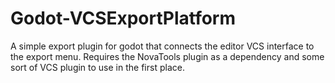 # Godot-VCSExportPlatform

A simple export plugin for godot that connects the editor VCS interface to the export menu. Requires the NovaTools plugin as a dependency and some sort of VCS plugin to use in the first place.
